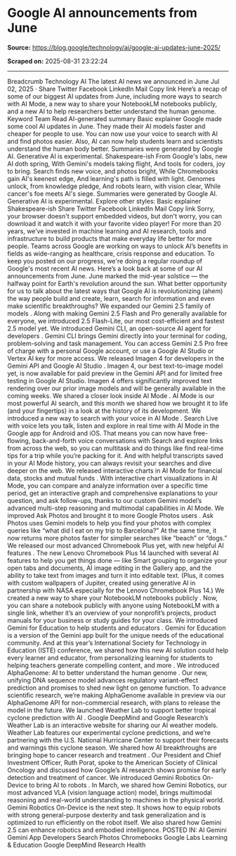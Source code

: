 # Google AI announcements from June

**Source:** https://blog.google/technology/ai/google-ai-updates-june-2025/

**Scraped on:** 2025-08-31 23:22:24

---

Breadcrumb
Technology
AI
The latest AI news we announced in June
Jul 02, 2025
·
Share
Twitter
Facebook
LinkedIn
Mail
Copy link
Here’s a recap of some of our biggest AI updates from June, including more ways to search with AI Mode, a new way to share your NotebookLM notebooks publicly, and a new AI to help researchers better understand the human genome.
Keyword Team
Read AI-generated summary
Basic explainer
Google made some cool AI updates in June. They made their AI models faster and cheaper for people to use. You can now use your voice to search with AI and find photos easier. Also, AI can now help students learn and scientists understand the human body better.
Summaries were generated by Google AI. Generative AI is experimental.
Shakespeare-ish
From Google's labs, new AI doth spring,
With Gemini's models taking flight,
And tools for coders, joy to bring.
Search finds new voice, and photos bright,
While Chromebooks gain AI's keenest edge,
And learning's path is filled with light.
Genomes unlock, from knowledge pledge,
And robots learn, with vision clear,
While cancer's foe meets AI's siege.
Summaries were generated by Google AI. Generative AI is experimental.
Explore other styles:
Basic explainer
Shakespeare-ish
Share
Twitter
Facebook
LinkedIn
Mail
Copy link
Sorry, your browser doesn't support embedded videos, but don't worry, you can
download it
and watch it with your favorite video player!
For more than 20 years, we’ve invested in machine learning and AI research, tools and infrastructure to build products that make everyday life better for more people. Teams across Google are working on ways to unlock AI’s benefits in fields as wide-ranging as healthcare, crisis response and education. To keep you posted on our progress, we're doing a regular roundup of Google's most recent AI news.
Here’s a look back at some of our AI announcements from June.
June marked the mid-year solstice — the halfway point for Earth's revolution around the sun. What better opportunity for us to talk about the latest ways that Google AI is
revolutionizing
(ahem) the way people build and create, learn, search for information and even make scientific breakthroughs?
We expanded our Gemini 2.5 family of models
. Along with making Gemini 2.5 Flash and Pro generally available for everyone, we introduced 2.5 Flash-Lite, our most cost-efficient and fastest 2.5 model yet.
We introduced Gemini CLI, an open-source AI agent for developers
. Gemini CLI brings Gemini directly into your terminal for coding, problem-solving and task management. You can access Gemini 2.5 Pro free of charge with a personal Google account, or use a Google AI Studio or Vertex AI key for more access.
We released Imagen 4 for developers in the Gemini API and Google AI Studio
. Imagen 4, our best text-to-image model yet, is now available for paid preview in the Gemini API and for limited free testing in Google AI Studio. Imagen 4 offers significantly improved text rendering over our prior image models and will be generally available in the coming weeks.
We shared a closer look inside AI Mode
. AI Mode is our most powerful AI search, and this month we shared how we brought it to life (and your fingertips) in a look at the history of its development.
We introduced a new way to search with your voice in AI Mode
. Search Live with voice lets you talk, listen and explore in real time with AI Mode in the Google app for Android and iOS. That means you can now have free-flowing, back-and-forth voice conversations with Search and explore links from across the web, so you can multitask and do things like find real-time tips for a trip while you’re packing for it. And with helpful transcripts saved in your AI Mode history, you can always revisit your searches and dive deeper on the web.
We released interactive charts in AI Mode for financial data, stocks and mutual funds
. With interactive chart visualizations in AI Mode, you can compare and analyze information over a specific time period, get an interactive graph and comprehensive explanations to your question, and ask follow-ups, thanks to our custom Gemini model’s advanced multi-step reasoning and multimodal capabilities in AI Mode.
We improved Ask Photos and brought it to more Google Photos users
. Ask Photos uses Gemini models to help you find your photos with complex queries like “what did I eat on my trip to Barcelona?” At the same time, it now returns more photos faster for simpler searches like “beach” or “dogs.”
We released our most advanced Chromebook Plus yet, with new helpful AI features
. The new Lenovo Chromebook Plus 14 launched with several AI features to help you get things done — like Smart grouping to organize your open tabs and documents, AI image editing in the Gallery app, and the ability to take text from images and turn it into editable text. (Plus, it comes with custom wallpapers of Jupiter, created using generative AI in partnership with NASA especially for the Lenovo Chromebook Plus 14.)
We created a new way to share your NotebookLM notebooks publicly
. Now, you can share a notebook publicly with anyone using NotebookLM with a single link, whether it’s an overview of your nonprofit’s projects, product manuals for your business or study guides for your class.
We introduced Gemini for Education to help students and educators
. Gemini for Education is a version of the Gemini app built for the unique needs of the educational community. And at this year’s International Society for Technology in Education (ISTE) conference, we shared how this new AI solution could help every learner and educator, from personalizing learning for students to helping teachers generate compelling content,
and more
.
We introduced AlphaGenome: AI to better understand the human genome
. Our new, unifying DNA sequence model advances regulatory variant-effect prediction and promises to shed new light on genome function. To advance scientific research, we’re making AlphaGenome available in preview via our AlphaGenome API for non-commercial research, with plans to release the model in the future.
We launched Weather Lab to support better tropical cyclone prediction with AI
. Google DeepMind and Google Research’s Weather Lab is an interactive website for sharing our AI weather models. Weather Lab features our experimental cyclone predictions, and we’re partnering with the U.S. National Hurricane Center to support their forecasts and warnings this cyclone season.
We shared how AI breakthroughs are bringing hope to cancer research and treatment
. Our President and Chief Investment Officer, Ruth Porat, spoke to the American Society of Clinical Oncology and discussed how Google’s AI research shows promise for early detection and treatment of cancer.
We introduced Gemini Robotics On-Device to bring AI to robots
. In March, we shared how Gemini Robotics, our most advanced VLA (vision language action) model, brings multimodal reasoning and real-world understanding to machines in the physical world. Gemini Robotics On-Device is the next step. It shows how to equip robots with strong general-purpose dexterity and task generalization and is optimized to run efficiently on the robot itself. We also shared how
Gemini 2.5 can enhance robotics and embodied intelligence.
POSTED IN:
AI
Gemini
Gemini App
Developers
Search
Photos
Chromebooks
Google Labs
Learning & Education
Google DeepMind
Research
Health
